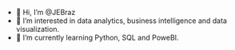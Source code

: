 - 👋 Hi, I’m @JEBraz
- 👀 I’m interested in data analytics, business intelligence and data visualization.
- 🌱 I’m currently learning Python, SQL and PoweBI.
